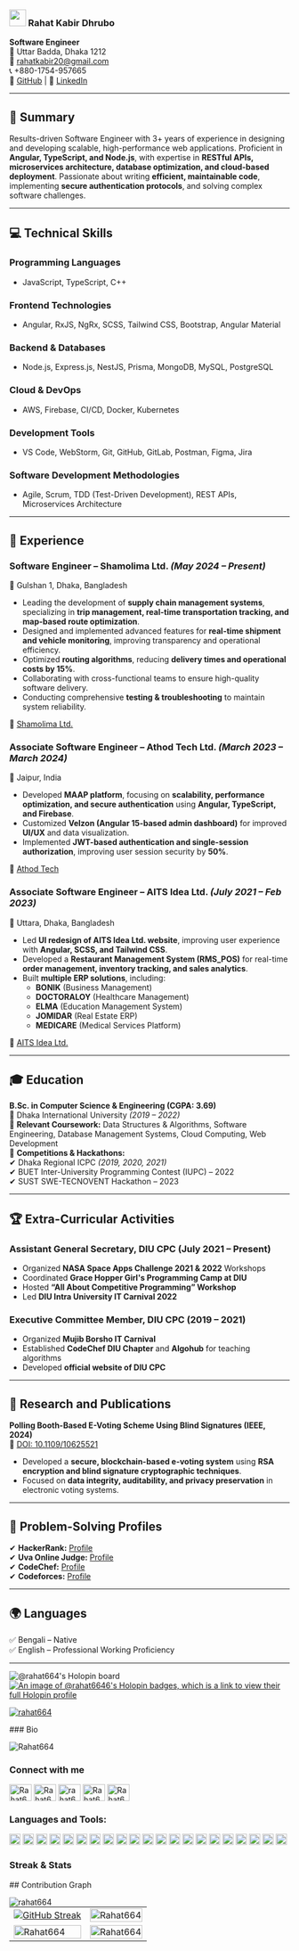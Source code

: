 

### <img src="https://media.giphy.com/media/hvRJCLFzcasrR4ia7z/giphy.gif" width="30px" height="30px"> Rahat Kabir Dhrubo 

**Software Engineer**  
📍 Uttar Badda, Dhaka 1212  
📧 [rahatkabir20@gmail.com](mailto:rahatkabir20@gmail.com)  
📞 +880-1754-957665  
🔗 [GitHub](https://github.com/rahat664) | 🔗 [LinkedIn](https://www.linkedin.com/in/rahat664/)

---

## 📝 Summary  
Results-driven Software Engineer with 3+ years of experience in designing and developing scalable, high-performance web applications. Proficient in **Angular, TypeScript, and Node.js**, with expertise in **RESTful APIs, microservices architecture, database optimization, and cloud-based deployment**. Passionate about writing **efficient, maintainable code**, implementing **secure authentication protocols**, and solving complex software challenges.

---

## 💻 Technical Skills  
### Programming Languages  
- JavaScript, TypeScript, C++  

### Frontend Technologies  
- Angular, RxJS, NgRx, SCSS, Tailwind CSS, Bootstrap, Angular Material  

### Backend & Databases  
- Node.js, Express.js, NestJS, Prisma, MongoDB, MySQL, PostgreSQL  

### Cloud & DevOps  
- AWS, Firebase, CI/CD, Docker, Kubernetes  

### Development Tools  
- VS Code, WebStorm, Git, GitHub, GitLab, Postman, Figma, Jira  

### Software Development Methodologies  
- Agile, Scrum, TDD (Test-Driven Development), REST APIs, Microservices Architecture  

---

## 💼 Experience  
### **Software Engineer – Shamolima Ltd.** *(May 2024 – Present)*  
📍 Gulshan 1, Dhaka, Bangladesh  
- Leading the development of **supply chain management systems**, specializing in **trip management, real-time transportation tracking, and map-based route optimization**.  
- Designed and implemented advanced features for **real-time shipment and vehicle monitoring**, improving transparency and operational efficiency.  
- Optimized **routing algorithms**, reducing **delivery times and operational costs by 15%**.  
- Collaborating with cross-functional teams to ensure high-quality software delivery.  
- Conducting comprehensive **testing & troubleshooting** to maintain system reliability.

🔗 [Shamolima Ltd.](https://www.shamolima.com/)

### **Associate Software Engineer – Athod Tech Ltd.** *(March 2023 – March 2024)*  
📍 Jaipur, India  
- Developed **MAAP platform**, focusing on **scalability, performance optimization, and secure authentication** using **Angular, TypeScript, and Firebase**.  
- Customized **Velzon (Angular 15-based admin dashboard)** for improved **UI/UX** and data visualization.  
- Implemented **JWT-based authentication and single-session authorization**, improving user session security by **50%**.  

🔗 [Athod Tech](https://athodtech.com/)

### **Associate Software Engineer – AITS Idea Ltd.** *(July 2021 – Feb 2023)*  
📍 Uttara, Dhaka, Bangladesh  
- Led **UI redesign of AITS Idea Ltd. website**, improving user experience with **Angular, SCSS, and Tailwind CSS**.  
- Developed a **Restaurant Management System (RMS_POS)** for real-time **order management, inventory tracking, and sales analytics**.  
- Built **multiple ERP solutions**, including:
  - **BONIK** (Business Management)  
  - **DOCTORALOY** (Healthcare Management)  
  - **ELMA** (Education Management System)  
  - **JOMIDAR** (Real Estate ERP)  
  - **MEDICARE** (Medical Services Platform)  

🔗 [AITS Idea Ltd.](https://www.aitsidea.com/industries/real-estate)

---

## 🎓 Education  
**B.Sc. in Computer Science & Engineering (CGPA: 3.69)**  
📍 Dhaka International University *(2019 – 2022)*  
📌 **Relevant Coursework:** Data Structures & Algorithms, Software Engineering, Database Management Systems, Cloud Computing, Web Development  
📌 **Competitions & Hackathons:**  
✔ Dhaka Regional ICPC *(2019, 2020, 2021)*  
✔ BUET Inter-University Programming Contest (IUPC) – 2022  
✔ SUST SWE-TECNOVENT Hackathon – 2023  

---

## 🏆 Extra-Curricular Activities  
### **Assistant General Secretary, DIU CPC (July 2021 – Present)**  
- Organized **NASA Space Apps Challenge 2021 & 2022** Workshops  
- Coordinated **Grace Hopper Girl's Programming Camp at DIU**  
- Hosted **“All About Competitive Programming” Workshop**  
- Led **DIU Intra University IT Carnival 2022**  

### **Executive Committee Member, DIU CPC (2019 – 2021)**  
- Organized **Mujib Borsho IT Carnival**  
- Established **CodeChef DIU Chapter** and **Algohub** for teaching algorithms  
- Developed **official website of DIU CPC**  

---

## 📄 Research and Publications  
**Polling Booth-Based E-Voting Scheme Using Blind Signatures (IEEE, 2024)**  
🔗 [DOI: 10.1109/10625521](https://ieeexplore.ieee.org/document/10625521)  
- Developed a **secure, blockchain-based e-voting system** using **RSA encryption and blind signature cryptographic techniques**.  
- Focused on **data integrity, auditability, and privacy preservation** in electronic voting systems.

---

## 🔢 Problem-Solving Profiles  
✔ **HackerRank:** [Profile](https://www.hackerrank.com/rahatkabir20?hr_r=1)  
✔ **Uva Online Judge:** [Profile](https://onlinejudge.org/index.php?option=com_comprofiler&Itemid=3)  
✔ **CodeChef:** [Profile](https://www.codechef.com/users/rahat664)  
✔ **Codeforces:** [Profile](https://codeforces.com/profile/rahatkabir20)  

---

## 🌍 Languages  
✅ Bengali – Native  
✅ English – Professional Working Proficiency  

---

![@rahat664's Holopin board](https://holopin.me/rahat664)
[![An image of @rahat6646's Holopin badges, which is a link to view their full Holopin profile](https://holopin.me/rahat6646)](https://holopin.io/@rahat6646)
<p align="left"> <a href="https://github.com/ryo-ma/github-profile-trophy"><img src="https://github-profile-trophy.vercel.app/?username=rahat664&theme=radical" alt="rahat664" /></a> </p>
### Bio <p align="left"> <img src="https://komarev.com/ghpvc/?username=Rahat664&label=Profile%20views&color=0e75b6&style=flat" alt="Rahat664" /> </p>

### Connect with me
<p align="left">

<a href="https://twitter.com/rahatoni354" target="blank"><img align="center" src="https://raw.githubusercontent.com/rahuldkjain/github-profile-readme-generator/master/src/images/icons/Social/twitter.svg" alt="Rahat664" height="30" width="40" /></a>
<a href="https://www.linkedin.com/in/rahat664/" target="blank"><img align="center" src="https://raw.githubusercontent.com/rahuldkjain/github-profile-readme-generator/master/src/images/icons/Social/linked-in-alt.svg" alt="Rahat664" height="30" width="40" /></a>
<a href="https://stackoverflow.com/users/16548750/rahat-kabir" target="blank"><img align="center" src="https://raw.githubusercontent.com/rahuldkjain/github-profile-readme-generator/master/src/images/icons/Social/stack-overflow.svg" alt="rahat664" height="30" width="40" /></a>
<a href="https://www.instagram.com/rahat952/" target="blank"><img align="center" src="https://raw.githubusercontent.com/rahuldkjain/github-profile-readme-generator/master/src/images/icons/Social/instagram.svg" alt="Rahat664" height="30" width="40" /></a>
<a href="https://www.facebook.com/rahat6452" target="blank"><img align="center" src="https://raw.githubusercontent.com/rahuldkjain/github-profile-readme-generator/master/src/images/icons/Social/facebook.svg" alt="Rahat664" height="30" width="40" /></a>
  
</p>

<h3 align="left">Languages and Tools:</h3>
<p align="left"> 
  <code><img height="20" src="https://cdn.jsdelivr.net/gh/devicons/devicon/icons/bootstrap/bootstrap-plain.svg"></code>
  <code><img height="20" src="https://cdn.jsdelivr.net/gh/devicons/devicon/icons/angularjs/angularjs-original.svg"></code>
  <code><img height="20" src="https://cdn.jsdelivr.net/gh/devicons/devicon/icons/react/react-original.svg"></code>
  <code><img height="20" src="https://cdn.jsdelivr.net/gh/devicons/devicon/icons/nodejs/nodejs-original.svg"></code>
  <code><img height="20" src="https://cdn.jsdelivr.net/gh/devicons/devicon/icons/typescript/typescript-original.svg"></code>
  <code><img height="20" src="https://cdn.jsdelivr.net/gh/devicons/devicon/icons/sass/sass-original.svg"></code>
  <code><img height="20" src="https://rxjs.dev/generated/images/marketing/home/Rx_Logo-512-512.png"></code>
  <code><img height="20" src="https://cdn.jsdelivr.net/gh/devicons/devicon/icons/tailwindcss/tailwindcss-original.svg"></code>
  <code><img height="20" src="https://cdn.jsdelivr.net/gh/devicons/devicon/icons/materialui/materialui-original.svg"></code>
  <code><img height="20" src="https://cdn.jsdelivr.net/gh/devicons/devicon/icons/css3/css3-original.svg"></code>
  <code><img height="20" src="https://cdn.jsdelivr.net/gh/devicons/devicon/icons/html5/html5-original.svg"></code>
  <code><img height="20" src="https://cdn.jsdelivr.net/gh/devicons/devicon/icons/python/python-original.svg"></code>
  <code><img height="20" src="https://cdn.jsdelivr.net/gh/devicons/devicon/icons/jupyter/jupyter-original.svg"></code>
  <code><img height="20" src="https://cdn.jsdelivr.net/gh/devicons/devicon/icons/anaconda/anaconda-original.svg"></code>
  <code><img height="20" src="https://cdn.jsdelivr.net/gh/devicons/devicon/icons/c/c-original.svg"></code>
  <code><img height="20" src="https://cdn.jsdelivr.net/gh/devicons/devicon/icons/docker/docker-original.svg"></code>
  <code><img height="20" src="https://cdn.jsdelivr.net/gh/devicons/devicon/icons/graphql/graphql-plain.svg"></code>
  <code><img height="20" src="https://cdn.jsdelivr.net/gh/devicons/devicon/icons/mongodb/mongodb-original.svg"></code>
  <code><img height="20" src="https://cdn.jsdelivr.net/gh/devicons/devicon/icons/mysql/mysql-original.svg"></code>
  <code><img height="20" src="https://cdn.jsdelivr.net/gh/devicons/devicon/icons/postgresql/postgresql-original.svg"></code>
  <code><img height="20" src="https://cdn.jsdelivr.net/gh/devicons/devicon/icons/git/git-original.svg"></code>
</p>

### Streak & Stats
<table>
<tr>
 <td><a href="https://git.io/streak-stats"><img src="https://streak-stats.demolab.com?user=&theme=youtube-dark" alt="GitHub Streak"></a></td>
 <td><img object-fit="cover" object-fit="center" width="100%" height="100%" src="https://github-stats-alpha.vercel.app/api/?username=Rahat664&tc=333&ic=333&bc=transparent" alt="Rahat664"/></td>
</tr>
 <tr>
    <td><img object-fit="cover" object-fit="center" width="100%" height="100%"  src="https://github-readme-stats.vercel.app/api/top-langs?username=rahat664&show_icons=true&locale=en&layout=compact" alt="Rahat664" /> </td>
     <td><img object-fit="cover" object-fit="center" width="100%" height="100%"  src="https://github-readme-stats-anuraghazra1.vercel.app/api?username=rahat664" alt="Rahat664" /> </td>
</tr>
 ## Contribution Graph
<p><img align="left" src="https://github-readme-activity-graph.vercel.app/graph?username=rahat664&theme=dracula" alt="rahat664" /></p> 
</table>
 



